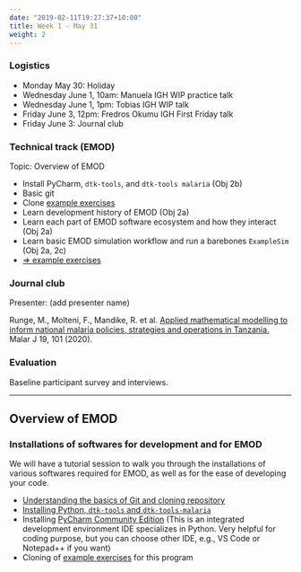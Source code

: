 ```yaml
---
date: "2019-02-11T19:27:37+10:00"
title: Week 1 - May 31
weight: 2
---
```


### Logistics

- Monday May 30: Holiday
- Wednesday June 1, 10am: Manuela IGH WIP practice talk
- Wednesday June 1, 1pm: Tobias IGH WIP talk
- Friday June 3, 12pm: Fredros Okumu IGH First Friday talk
- Friday June 3: Journal club

### Technical track (EMOD)

Topic: Overview of EMOD

- Install PyCharm, `dtk-tools`, and `dtk-tools malaria` (Obj 2b)
- Basic git
- Clone [example exercises](https://github.com/numalariamodeling/faculty-enrich-2022-examples)
- Learn development history of EMOD (Obj 2a)
- Learn each part of EMOD software ecosystem and how they interact (Obj 2a)
- Learn basic EMOD simulation workflow and run a barebones `ExampleSim` (Obj 2a, 2c)
- [=> example exercises](https://github.com/numalariamodeling/faculty-enrich-2022-examples#week-1-overview-of-emod-)

### Journal club

Presenter: (add presenter name)

Runge, M., Molteni, F., Mandike, R. et al. [Applied mathematical modelling to inform national malaria policies, 
strategies and operations in Tanzania.](https://malariajournal.biomedcentral.com/articles/10.1186/s12936-020-03173-0) 
Malar J 19, 101 (2020).

### Evaluation

Baseline participant survey and interviews.

---

## Overview of EMOD

### Installations of softwares for development and for EMOD
We will have a tutorial session to walk you through the installations of various softwares required for EMOD, as well as for the ease of developing your code.

- [Understanding the basics of Git and cloning repository](/modules/git-intro)
- [Installing Python, `dtk-tools` and `dtk-tools-malaria`](/modules/install-emod/)
- Installing [PyCharm Community Edition](https://www.jetbrains.com/pycharm/download/#section=windows) (This is an integrated development environment IDE specializes in Python. Very helpful for coding purpose, but you can choose other IDE, e.g., VS Code or Notepad++ if you want)
- Cloning of [example exercises](https://github.com/numalariamodeling/faculty-enrich-2022-examples) for this program
